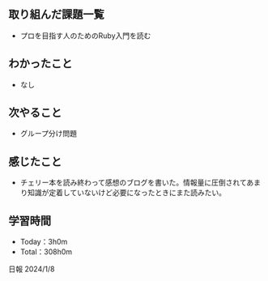 ## 取り組んだ課題一覧
- プロを目指す人のためのRuby入門を読む

## わかったこと
-  なし

## 次やること
- グループ分け問題

## 感じたこと
- チェリー本を読み終わって感想のブログを書いた。情報量に圧倒されてあまり知識が定着していないけど必要になったときにまた読みたい。

## 学習時間
- Today：3h0m
- Total：308h0m

日報 2024/1/8
